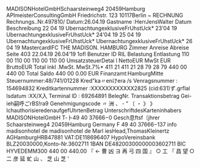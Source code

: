 MADISONHotelGmbHSchaarsteinweg4 20459Hamburg APImeisterConsultingGmbH Friedrichstr. 123 10117Berlin ~ RECHNUNG Rechnungs..Nr.497810/ Datum:26.04.19 Gastname :HerrJensWalter Datum Beschreibung 22 04 19 UbernachtungexklusiveFrUhstUck* 23‘04 19 UbernachtungexklusiveFrUhstUck* 24‘04 19 25 04 19 UbernachtungexklusiveFrUhstUck* UbernachtungexklusiveFrUhstUck* 26 04 19 MastercardIFC THE MADISON. HAMBURG Zimmer Anreise Abreise Seite 403 22.04.19 26.04‘19 1ofl Benutzer ID RIL Belastung Entlastung 110 00 110 00 110 00 110 00 UmsatzsteuerDetai l NettoEUR MwSt EUR BruttoEUR Total inkl .MwSt. MwSt.7%* 411 21 411 21 28 79 28 79 440 00 440 00 Total Saldo 440 00 0.00 EUR Finanzamt:HamburgMitte Steuernummer:48/741/01228 Kred"ka〃enけera /s Venragsnummer : 154694832 Kreditkartennummer :XXXXXXXXXXXX2825 (cid:631)ず.grfIal lsdatum :XX/X入 Terminal lD : 69264891 BelegNr. Transaktionsbetrag Gei-ieh嗣呼ごrBS!ra9 Genehmigungscode 〃 洲 、 ‐ “ 〔 ・ 》 》 IchauthorisieredenaufgefUhrtenBetrag UnterschriftdesKarteninhabers MADISONHotelGmbH T‐卜49 40 37666−0 Gesch息ftsf〔jhrer Schaarsteinweg4 20459Hamburg Germany F 49 40 37666−137 info madisonhotel de madisonhotel de Marl iesHead,ThomasKIeinertz AGHamburgHRB47881 VAT:DE118696407 HypoVereinsbank BLZ20030000,Konto-Nr.3602711 1BAN DE48200300000003602711 BlC HYVEDEMM300 440 00 440.00 『 ← 曹 凶 ヨ 再 弓 四 国 』 ○ 工 『 昌 望 ○ 二 彦 延 虻 山 、 芝 山 芝 ’